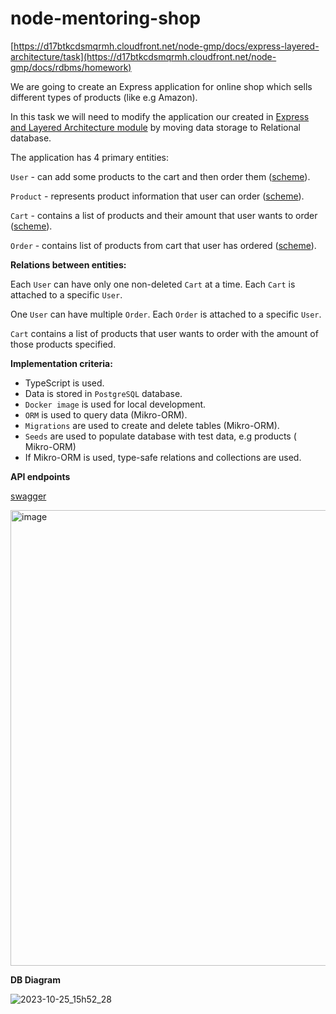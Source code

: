 # node-mentoring-shop
[https://d17btkcdsmqrmh.cloudfront.net/node-gmp/docs/express-layered-architecture/task](https://d17btkcdsmqrmh.cloudfront.net/node-gmp/docs/rdbms/homework)

We are going to create an Express application for online shop which sells different types of products (like e.g Amazon).

In this task we will need to modify the application our created in [Express and Layered Architecture module](https://github.com/kandalova/node-mentoring-shop/pull/1)  by moving data storage to Relational database.

The application has 4 primary entities:

<code>User</code> - can add some products to the cart and then order them ([scheme](https://github.com/kandalova/node-mentoring-shop/blob/task_6_shop_express.js/src/scheme/UserScheme.ts)).

<code>Product</code> - represents product information that user can order ([scheme](https://github.com/kandalova/node-mentoring-shop/blob/task_6_shop_express.js/src/scheme/ProductScheme.ts)).

<code>Cart</code> - contains a list of products and their amount that user wants to order ([scheme](https://github.com/kandalova/node-mentoring-shop/blob/task_6_shop_express.js/src/scheme/CartScheme.ts)).

<code>Order</code> - contains list of products from cart that user has ordered ([scheme](https://github.com/kandalova/node-mentoring-shop/blob/task_6_shop_express.js/src/scheme/OrderScheme.ts)).

**Relations between entities:**

Each <code>User</code> can have only one non-deleted <code>Cart</code> at a time.
Each <code>Cart</code> is attached to a specific <code>User</code>.

One <code>User</code> can have multiple <code>Order</code>. Each <code>Order</code> is attached to a specific <code>User</code>.

<code>Cart</code> contains a list of products that user wants to order with the amount of those products specified.

**Implementation criteria:**

- TypeScript is used.
- Data is stored in `PostgreSQL` database.
- `Docker image` is used for local development.
- `ORM` is used to query data (Mikro-ORM).
- `Migrations` are used to create and delete tables (Mikro-ORM).
- `Seeds` are used to populate database with test data, e.g products ( Mikro-ORM)
- If Mikro-ORM is used, type-safe relations and collections are used.

**API endpoints**

[swagger](https://github.com/kandalova/node-mentoring-shop/blob/task_6_shop_express.js/swagger.md)

<img width="729" alt="image" src="https://github.com/kandalova/node-mentoring-shop/assets/26093763/f1e36899-e171-436e-83c4-72dcb20264e2">

**DB Diagram**

![2023-10-25_15h52_28](https://github.com/kandalova/node-mentoring-shop/assets/26093763/264f07d4-794f-4c8b-bd28-edbee1c82ac7)
